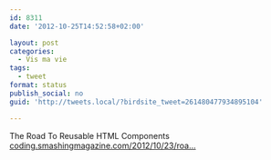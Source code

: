 ```yaml
---
id: 8311
date: '2012-10-25T14:52:58+02:00'

layout: post
categories:
  - Vis ma vie
tags:
  - tweet
format: status
publish_social: no
guid: 'http://tweets.local/?birdsite_tweet=261480477934895104'

---
```


The Road To Reusable HTML Components [coding.smashingmagazine.com/2012/10/23/roa…](http://coding.smashingmagazine.com/2012/10/23/road-reusable-html-components/)